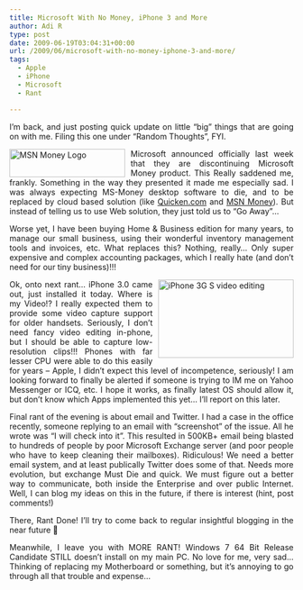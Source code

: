 ```yaml
---
title: Microsoft With No Money, iPhone 3 and More
author: Adi R
type: post
date: 2009-06-19T03:04:31+00:00
url: /2009/06/microsoft-with-no-money-iphone-3-and-more/
tags:
  - Apple
  - iPhone
  - Microsoft
  - Rant

---
```

<p align="justify">
  I’m back, and just posting quick update on little “big” things that are going on with me. Filing this one under “Random Thoughts”, FYI.
</p>

<p align="justify">
  <a href="http://moneycentral.msn.com/home.asp" target="_blank"><img style="border-bottom: 0px; border-left: 0px; margin: 0px 10px 0px 0px; display: inline; border-top: 0px; border-right: 0px" title="MSN Money Logo" border="0" alt="MSN Money Logo" align="left" src="/uploads/2009/06/msnmoneylogo.jpg?resize=205%2C50" width="205" height="50" data-recalc-dims="1" /></a> Microsoft announced officially last week that they are discontinuing Microsoft Money product. This Really saddened me, frankly. Something in the way they presented it made me especially sad. I was always expecting MS-Money desktop software to die, and to be replaced by cloud based solution (like <a href="http://www.quicken.com/" target="_blank">Quicken.com</a> and <a href="http://moneycentral.msn.com/" target="_blank">MSN Money</a>). But instead of telling us to use Web solution, they just told us to “Go Away”…
</p>

<p align="justify">
  Worse yet, I have been buying Home & Business edition for many years, to manage our small business, using their wonderful inventory management tools and invoices, etc. What replaces this? Nothing, really… Only super expensive and complex accounting packages, which I really hate (and don’t need for our tiny business)!!!
</p>

<p align="justify">
  <img style="border-bottom: 0px; border-left: 0px; margin: 0px 0px 0px 10px; display: inline; border-top: 0px; border-right: 0px" title="iPhone 3G S video editing" border="0" alt="iPhone 3G S video editing" align="right" src="/uploads/2009/06/iphone3gsvideoediting.jpg?resize=240%2C139" width="240" height="139" data-recalc-dims="1" /> Ok, onto next rant… iPhone 3.0 came out, just installed it today. Where is my Video!? I really expected them to provide some video capture support for older handsets. Seriously, I don’t need fancy video editing in-phone, but I should be able to capture low-resolution clips!!! Phones with far lesser CPU were able to do this easily for years – Apple, I didn’t expect this level of incompetence, seriously! I am looking forward to finally be alerted if someone is trying to IM me on Yahoo Messenger or ICQ, etc. I hope it works, as finally latest OS should allow it, but don’t know which Apps implemented this yet… I’ll report on this later.
</p>

<p align="justify">
  Final rant of the evening is about email and Twitter. I had a case in the office recently, someone replying to an email with “screenshot” of the issue. All he wrote was “I will check into it”. This resulted in 500KB+ email being blasted to hundreds of people by poor Microsoft Exchange server (and poor people who have to keep cleaning their mailboxes). Ridiculous! We need a better email system, and at least publically Twitter does some of that. Needs more evolution, but exchange Must Die and quick. We must figure out a better way to communicate, both inside the Enterprise and over public Internet. Well, I can blog my ideas on this in the future, if there is interest (hint, post comments!)
</p>

<p align="justify">
  There, Rant Done! I’ll try to come back to regular insightful blogging in the near future 🙂
</p>

<p align="justify">
  Meanwhile, I leave you with MORE RANT! Windows 7 64 Bit Release Candidate STILL doesn’t install on my main PC. No love for me, very sad… Thinking of replacing my Motherboard or something, but it’s annoying to go through all that trouble and expense…
</p>